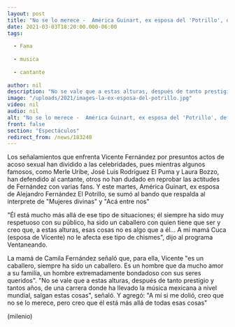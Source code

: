 ```yaml
---
layout: post
title: "No se lo merece -  América Guinart, ex esposa del 'Potrillo', defiende a Vicente Fernández de acusaciones de acoso"
date: 2021-03-03T18:20:00.000-06:00
tags:
  
  - Fama
  
  - musica
  
  - cantante
  
author: nil
description: "No se vale que a estas alturas, después de tanto prestigio y tantos años, de una carrera donde ha llevado la música mexicana a nivel mundial, salgan estas cosas, señaló la ex esposa del 'Potrillo'. "
image: "/uploads/2021/images-la-ex-esposa-del-potrillo.jpg"
video: nil
audio: nil
alt: "No se lo merece -  América Guinart, ex esposa del 'Potrillo', defiende a Vicente Fernández de acusaciones de acoso"
front: false
section: "Espectáculos"
redirect_from: /news/183248
---
```


Los señalamientos que enfrenta Vicente Fernández por presuntos actos de acoso sexual han dividido a las celebridades, pues mientras algunos famosos, como Merle Uribe, José Luis Rodríguez El Puma y Laura Bozzo, han defendido al cantante, otros no han dudado en reprobar  las actitudes de Fernández con varias fans. Y este martes, América Guinart, ex esposa de Alejandro Fernández El Potrillo, se sumó al bando que respalda al interprete de "Mujeres divinas" y "Acá entre nos" 

"Él está mucho más allá de ese tipo de situaciones; él siempre ha sido muy respetuoso con su público, ha sido un caballero con quien tiene que ser y creo que, a estas alturas, esas cosas no es algo que a él... A mi mamá Cuca (esposa de Vicente) no le afecta ese tipo de chismes", dijo al programa Ventaneando.  

La mamá de Camila Fernández señaló que, para ella, Vicente "es un caballero, siempre ha sido un caballero. Es un hombre que da mucho amor a su familia, un hombre extremadamente bondadoso con sus seres queridos". "No se vale que a estas alturas, después de tanto prestigio y tantos años, de una carrera donde ha llevado la música mexicana a nivel mundial, salgan estas cosas", señaló.  Y agregó: "A mí si me dolió, creo que no se lo merece, pero creo que él está más allá de todas esas cosas" 

(milenio)